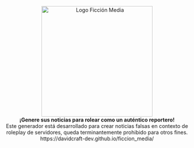 <div align="center">
  <img src="https://davidcraft-dev.github.io/ficcion_media/imgs/ficcion_media_logo.png" alt="Logo Ficción Media" width="300"/>
</div>

<center><b>¡Genere sus noticias para rolear como un auténtico reportero!</b></center>

<center>Este generador está desarrollado para crear noticias falsas en contexto de roleplay de servidores, queda terminantemente prohibido para otros fines.</center>

<center>https://davidcraft-dev.github.io/ficcion_media/</center>
